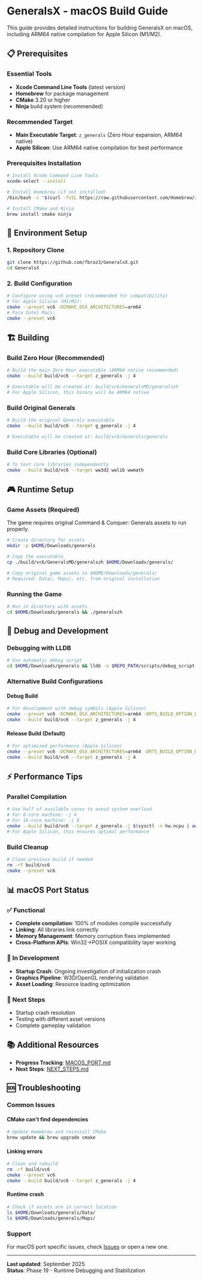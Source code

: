 # GeneralsX - macOS Build Guide

This guide provides detailed instructions for building GeneralsX on macOS, including ARM64 native compilation for Apple Silicon (M1/M2).

## 📋 Prerequisites

### Essential Tools
- **Xcode Command Line Tools** (latest version)
- **Homebrew** for package management
- **CMake** 3.20 or higher
- **Ninja** build system (recommended)

### Recommended Target
- **Main Executable Target**: `z_generals` (Zero Hour expansion, ARM64 native)
- **Apple Silicon**: Use ARM64 native compilation for best performance

### Prerequisites Installation

```bash
# Install Xcode Command Line Tools
xcode-select --install

# Install Homebrew (if not installed)
/bin/bash -c "$(curl -fsSL https://raw.githubusercontent.com/Homebrew/install/HEAD/install.sh)"

# Install CMake and Ninja
brew install cmake ninja
```

## 🔧 Environment Setup

### 1. Repository Clone
```bash
git clone https://github.com/fbraz3/GeneralsX.git
cd GeneralsX
```

### 2. Build Configuration
```bash
# Configure using vc6 preset (recommended for compatibility)
# For Apple Silicon (M1/M2):
cmake --preset vc6 -DCMAKE_OSX_ARCHITECTURES=arm64
# Para Intel Macs:
cmake --preset vc6
```

## 🏗️ Building

### Build Zero Hour (Recommended)
```bash
# Build the main Zero Hour executable (ARM64 native recommended)
cmake --build build/vc6 --target z_generals -j 4

# Executable will be created at: build/vc6/GeneralsMD/generalszh
# For Apple Silicon, this binary will be ARM64 native
```

### Build Original Generals
```bash
# Build the original Generals executable
cmake --build build/vc6 --target g_generals -j 4

# Executable will be created at: build/vc6/Generals/generals
```

### Build Core Libraries (Optional)
```bash
# To test core libraries independently
cmake --build build/vc6 --target ww3d2 wwlib wwmath
```

## 🎮 Runtime Setup

### Game Assets (Required)
The game requires original Command & Conquer: Generals assets to run properly.

```bash
# Create directory for assets
mkdir -p $HOME/Downloads/generals

# Copy the executable
cp ./build/vc6/GeneralsMD/generalszh $HOME/Downloads/generals/

# Copy original game assets to $HOME/Downloads/generals/
# Required: Data/, Maps/, etc. from original installation
```

### Running the Game
```bash
# Run in directory with assets
cd $HOME/Downloads/generals && ./generalszh
```

## 🐛 Debug and Development

### Debugging with LLDB
```bash
# Use automatic debug script
cd $HOME/Downloads/generals && lldb -s $REPO_PATH/scripts/debug_script.lldb generalszh
```

### Alternative Build Configurations

#### Debug Build
```bash
# For development with debug symbols (Apple Silicon)
cmake --preset vc6 -DCMAKE_OSX_ARCHITECTURES=arm64 -DRTS_BUILD_OPTION_DEBUG=ON
cmake --build build/vc6 --target z_generals -j 4
```

#### Release Build (Default)
```bash
# For optimized performance (Apple Silicon)
cmake --preset vc6 -DCMAKE_OSX_ARCHITECTURES=arm64 -DRTS_BUILD_OPTION_DEBUG=OFF
cmake --build build/vc6 --target z_generals -j 4
```

## ⚡ Performance Tips

### Parallel Compilation
```bash
# Use half of available cores to avoid system overload
# For 8-core machine: -j 4
# For 16-core machine: -j 8
cmake --build build/vc6 --target z_generals -j $(sysctl -n hw.ncpu | awk '{print int($1/2)}')
# For Apple Silicon, this ensures optimal performance
```

### Build Cleanup
```bash
# Clean previous build if needed
rm -rf build/vc6
cmake --preset vc6
```

## 📊 macOS Port Status

### ✅ Functional
- **Complete compilation**: 100% of modules compile successfully
- **Linking**: All libraries link correctly
- **Memory Management**: Memory corruption fixes implemented
- **Cross-Platform APIs**: Win32→POSIX compatibility layer working

### 🔄 In Development
- **Startup Crash**: Ongoing investigation of initialization crash
- **Graphics Pipeline**: W3D/OpenGL rendering validation
- **Asset Loading**: Resource loading optimization

### 🎯 Next Steps
- Startup crash resolution
- Testing with different asset versions
- Complete gameplay validation

## 📚 Additional Resources

- **Progress Tracking**: [MACOS_PORT.md](MACOS_PORT.md)
- **Next Steps**: [NEXT_STEPS.md](NEXT_STEPS.md)

## 🆘 Troubleshooting

### Common Issues

#### CMake can't find dependencies
```bash
# Update Homebrew and reinstall CMake
brew update && brew upgrade cmake
```

#### Linking errors
```bash
# Clean and rebuild
rm -rf build/vc6
cmake --preset vc6
cmake --build build/vc6 --target z_generals -j 4
```

#### Runtime crash
```bash
# Check if assets are in correct location
ls $HOME/Downloads/generals/Data/
ls $HOME/Downloads/generals/Maps/
```

### Support
For macOS port specific issues, check [Issues](https://github.com/fbraz3/GeneralsX/issues) or open a new one.

---
**Last updated**: September 2025  
**Status**: Phase 19 - Runtime Debugging and Stabilization